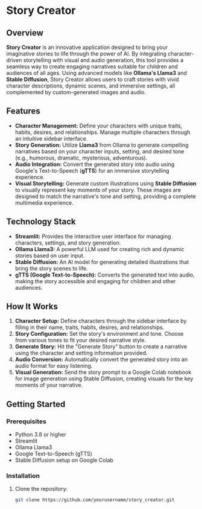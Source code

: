 # Story Creator

## Overview

**Story Creator** is an innovative application designed to bring your imaginative stories to life through the power of AI. By integrating character-driven storytelling with visual and audio generation, this tool provides a seamless way to create engaging narratives suitable for children and audiences of all ages. Using advanced models like **Ollama's Llama3** and **Stable Diffusion**, Story Creator allows users to craft stories with vivid character descriptions, dynamic scenes, and immersive settings, all complemented by custom-generated images and audio.

## Features

- **Character Management:** Define your characters with unique traits, habits, desires, and relationships. Manage multiple characters through an intuitive sidebar interface.
- **Story Generation:** Utilize **Llama3** from Ollama to generate compelling narratives based on your character inputs, setting, and desired tone (e.g., humorous, dramatic, mysterious, adventurous).
- **Audio Integration:** Convert the generated story into audio using Google's Text-to-Speech (**gTTS**) for an immersive storytelling experience.
- **Visual Storytelling:** Generate custom illustrations using **Stable Diffusion** to visually represent key moments of your story. These images are designed to match the narrative's tone and setting, providing a complete multimedia experience.
  
## Technology Stack

- **Streamlit:** Provides the interactive user interface for managing characters, settings, and story generation.
- **Ollama Llama3:** A powerful LLM used for creating rich and dynamic stories based on user input.
- **Stable Diffusion:** An AI model for generating detailed illustrations that bring the story scenes to life.
- **gTTS (Google Text-to-Speech):** Converts the generated text into audio, making the story accessible and engaging for children and other audiences.

## How It Works

1. **Character Setup:** Define characters through the sidebar interface by filling in their name, traits, habits, desires, and relationships.
2. **Story Configuration:** Set the story's environment and tone. Choose from various tones to fit your desired narrative style.
3. **Generate Story:** Hit the "Generate Story" button to create a narrative using the character and setting information provided.
4. **Audio Conversion:** Automatically convert the generated story into an audio format for easy listening.
5. **Visual Generation:** Send the story prompt to a Google Colab notebook for image generation using Stable Diffusion, creating visuals for the key moments of your narrative.

## Getting Started

### Prerequisites

- Python 3.8 or higher
- Streamlit
- Ollama Llama3
- Google Text-to-Speech (gTTS)
- Stable Diffusion setup on Google Colab

### Installation

1. Clone the repository:
   ```bash
   git clone https://github.com/yourusername/story_creator.git
